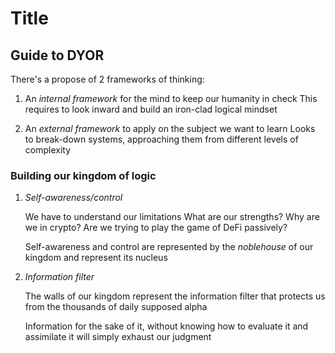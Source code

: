 # Title

## Guide to DYOR

There's a propose of 2 frameworks of thinking:

1. An _internal framework_ for the mind to keep our humanity in check
    This requires to look inward and build an iron-clad logical mindset

2. An _external framework_ to apply on the subject we want to learn
    Looks to break-down systems, approaching them from different levels of complexity

### Building our kingdom of logic

1. _Self-awareness/control_

    We have to understand our limitations
    What are our strengths?
    Why are we in crypto?
    Are we trying to play the game of DeFi passively?

    Self-awareness and control are represented by the _noblehouse_ of our kingdom and represent its nucleus

2. _Information filter_

    The walls of our kingdom represent the information filter that protects us from the thousands of daily supposed alpha

    Information for the sake of it, without knowing how to evaluate it and assimilate it will simply exhaust our judgment